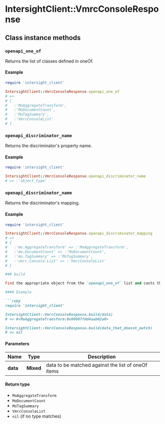 # IntersightClient::VmrcConsoleResponse

## Class instance methods

### `openapi_one_of`

Returns the list of classes defined in oneOf.

#### Example

```ruby
require 'intersight_client'

IntersightClient::VmrcConsoleResponse.openapi_one_of
# =>
# [
#   :'MoAggregateTransform',
#   :'MoDocumentCount',
#   :'MoTagSummary',
#   :'VmrcConsoleList'
# ]
```

### `openapi_discriminator_name`

Returns the discriminator's property name.

#### Example

```ruby
require 'intersight_client'

IntersightClient::VmrcConsoleResponse.openapi_discriminator_name
# => :'object_type'
```

### `openapi_discriminator_name`

Returns the discriminator's mapping.

#### Example

```ruby
require 'intersight_client'

IntersightClient::VmrcConsoleResponse.openapi_discriminator_mapping
# =>
# {
#   :'mo.AggregateTransform' => :'MoAggregateTransform',
#   :'mo.DocumentCount' => :'MoDocumentCount',
#   :'mo.TagSummary' => :'MoTagSummary',
#   :'vmrc.Console.List' => :'VmrcConsoleList'
# }

### build

Find the appropriate object from the `openapi_one_of` list and casts the data into it.

#### Example

```ruby
require 'intersight_client'

IntersightClient::VmrcConsoleResponse.build(data)
# => #<MoAggregateTransform:0x00007fdd4aab02a0>

IntersightClient::VmrcConsoleResponse.build(data_that_doesnt_match)
# => nil
```

#### Parameters

| Name | Type | Description |
| ---- | ---- | ----------- |
| **data** | **Mixed** | data to be matched against the list of oneOf items |

#### Return type

- `MoAggregateTransform`
- `MoDocumentCount`
- `MoTagSummary`
- `VmrcConsoleList`
- `nil` (if no type matches)

